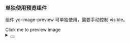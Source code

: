 ### 单独使用预览组件

组件 <yc-tag>yc-image-preview</yc-tag> 可单独使用，需要手动控制 <yc-tag>visible</yc-tag>。

<div class="cell-demo vp-raw">
  <yc-button
    type="primary"
    @click="onClick"
    >Click me to preview image</yc-button
  >
  <yc-image-preview
    src="https://p1-arco.byteimg.com/tos-cn-i-uwbnlip3yd/a8c8cdb109cb051163646151a4a5083b.png~tplv-uwbnlip3yd-webp.webp"
    v-model:visible="visible" />
</div>

<script setup>
import { ref } from 'vue';
const visible = ref(false);
const onClick = () => {
  visible.value = true;
};
</script>
<details>
<summary>
 <button class="code-btn"  >
    <icon-code />
 </button>
</summary>

```vue
<template>
  <yc-button
    type="primary"
    @click="onClick"
    >Click me to preview image</yc-button
  >
  <yc-image-preview
    src="https://p1-arco.byteimg.com/tos-cn-i-uwbnlip3yd/a8c8cdb109cb051163646151a4a5083b.png~tplv-uwbnlip3yd-webp.webp"
    v-model:visible="visible" />
</template>

<script setup>
import { ref } from 'vue';
const visible = ref(false);
const onClick = () => {
  visible.value = true;
};
</script>
```

</details>
